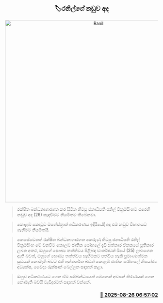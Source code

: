<p align='center'><b><h2 align='center' title='Ranil's case today'>🏷රනිල්ගේ නඩුව අද</h2></b></p>
<p align='center'><img src='https://helakuru.sgp1.cdn.digitaloceanspaces.com/esana/images/lib/ranil-kl.jpg' width='600' alt='Ranil's case today'></p>

> රක්ෂිත බන්ධනාගාරගත කර සිටින හිටපු ජනාධිපති රනිල් වික්‍රමසිංහට එරෙහි නඩුව අද (26) කැඳවීමට නියමිතව තිබෙනවා.

> කොළඹ කොටුව මහේස්ත්‍රාත් අධිකරණය ඉදිරියේදී අද එම නඩුව විභාගයට ගැනීමට නියමිතයි.

> කෙසේවෙතත් රක්ෂිත බන්ධනාගාරගත කෙරුණු හිටපු ජනාධිපති රනිල් වික්‍රමසිංහ මේ වනවිට කොලඹ ජාතික රෝහලේ දැඩි සත්කාර ඒකකයේ ප්‍රතිකාර ලබන අතර, ඔහුගේ සෞඛ්‍ය තත්ත්වය පිළිබඳ වාර්තාවක් ඊයේ (25) ලබාගෙන ඇති බවත්, ඔහුගේ සෞඛ්‍ය තත්ත්වය සෑහීමකට පත්විය හැකි ප්‍රමාණාත්මක සුවයක් නොමැති බවට එහි අන්තර්ගත බවත් කොළඹ ජාතික රෝහලේ නියෝජ්‍ය අධ්‍යක්ෂ, වෛද්‍ය රුක්ෂාන් බෙල්ලන සඳහන් කළා.

> ඔහුව අධිකරණයට ගෙන ඒම සම්බන්ධයෙන් මෙතෙක් අවසන් තීරණයක් ගෙන නොමැති බවයි වැඩිදුරටත් සඳහන් වන්නේ.



<h3 align='right'><a href='https://www.helakuru.lk/esana/p/113051/'>📅 2025-08-26 06:57:02</a></h3>
